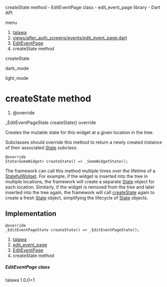 




createState method - EditEventPage class - edit\_event\_page library - Dart API







menu

1. [talawa](../../index.html)
2. [views/after\_auth\_screens/events/edit\_event\_page.dart](../../views_after_auth_screens_events_edit_event_page/views_after_auth_screens_events_edit_event_page-library.html)
3. [EditEventPage](../../views_after_auth_screens_events_edit_event_page/EditEventPage-class.html)
4. createState method

createState


dark\_mode

light\_mode




# createState method


1. @override

\_EditEventPageState
createState()
override

Creates the mutable state for this widget at a given location in the tree.

Subclasses should override this method to return a newly created
instance of their associated [State](https://api.flutter.dev/flutter/widgets/State-class.html) subclass:

```
@override
State<SomeWidget> createState() => _SomeWidgetState();

```

The framework can call this method multiple times over the lifetime of
a [StatefulWidget](https://api.flutter.dev/flutter/widgets/StatefulWidget-class.html). For example, if the widget is inserted into the tree
in multiple locations, the framework will create a separate [State](https://api.flutter.dev/flutter/widgets/State-class.html) object
for each location. Similarly, if the widget is removed from the tree and
later inserted into the tree again, the framework will call [createState](../../views_after_auth_screens_events_edit_event_page/EditEventPage/createState.html)
again to create a fresh [State](https://api.flutter.dev/flutter/widgets/State-class.html) object, simplifying the lifecycle of
[State](https://api.flutter.dev/flutter/widgets/State-class.html) objects.


## Implementation

```
@override
_EditEventPageState createState() => _EditEventPageState();
```

 


1. [talawa](../../index.html)
2. [edit\_event\_page](../../views_after_auth_screens_events_edit_event_page/views_after_auth_screens_events_edit_event_page-library.html)
3. [EditEventPage](../../views_after_auth_screens_events_edit_event_page/EditEventPage-class.html)
4. createState method

##### EditEventPage class





talawa
1.0.0+1






